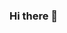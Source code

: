 ### Hi there 👋

<!--
I am a Mobile and Backend developer, 


- 💬 Ask me about: Flutter, Mobile development and Open Source.
- 📫 How to reach me: DM on twitter [@iamjideguru](https://twitter.com/iamjideguru)
- 😄 Pronouns: He/Him
- ⚡ Fun fact: ...
-->
